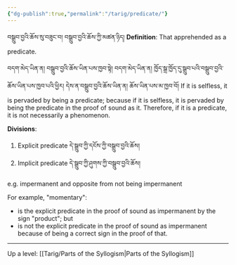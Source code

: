 ```yaml
---
{"dg-publish":true,"permalink":"/tarig/predicate/"}
---
```


བསྒྲུབ་བྱའི་ཆོས་སུ་བཟུང་བ། བསྒྲུབ་བྱའི་ཆོས་ཀྱི་མཚན་ཉིད།
**Definition**: That apprehended as a predicate.

བདག་མེད་ཡིན་ན། བསྒྲུབ་བྱའི་ཆོས་ཡིན་པས་ཁྱབ་སྟེ། བདག་མེད་ཡིན་ན། ཁྱོད་སྒྲ་ཁྱོད་དུ་སྒྲུབ་པའི་བསྒྲུབ་བྱའི་ཆོས་ཡིན་པས་ཁྱབ་པའི་ཕྱིར། 
དེས་ན་བསྒྲུབ་བྱའི་ཆོས་ཡིན་ན། ཆོས་ཡིན་པས་མ་ཁྱབ་བོ།
If it is selfless, it is pervaded by being a predicate; because if it is selfless, it is pervaded by being the predicate in the proof of sound as it. 
Therefore, if it is a predicate, it is not necessarily a phenomenon.

**Divisions**:
1. Explicit predicate  དེ་སྒྲུབ་ཀྱི་དངོས་ཀྱི་བསྒྲུབ་བྱའི་ཆོས།
2. Implicit predicate  དེ་སྒྲུབ་ཀྱི་ཤུགས་ཀྱི་བསྒྲུབ་བྱའི་ཆོས།

e.g. impermanent and opposite from not being impermanent

For example, "momentary":
- is the explicit predicate in the proof of sound as impermanent by the sign "product"; but
- is not the explicit predicate in the proof of sound as impermanent because of being a correct sign in the proof of that.

---
Up a level: [[Tarig/Parts of the Syllogism\|Parts of the Syllogism]]

